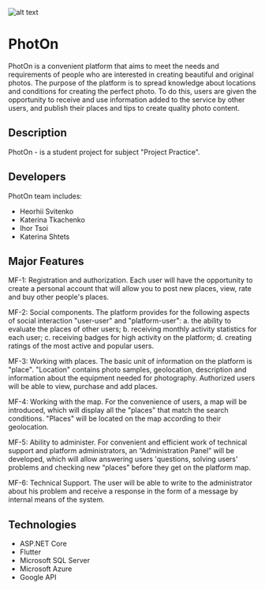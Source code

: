 ![alt text](https://github.com/Katrinn23/PhotoOn/blob/master/git_images/logo.jpg "PhotOn Logo")

# PhotOn

PhotOn is a convenient platform that aims to meet the needs and requirements of people who are interested in creating beautiful and original photos. The purpose of the platform is to spread knowledge about locations and conditions for creating the perfect photo. To do this, users are given the opportunity to receive and use information added to the service by other users, and publish their places and tips to create quality photo content.

## Description

PhotOn - is a student project for subject "Project Practice".

## Developers

PhotOn team includes:
* Heorhii Svitenko
* Katerina Tkachenko
* Ihor Tsoi
* Katerina Shtets

## Major Features

MF-1: Registration and authorization. Each user will have the opportunity to create a personal account that will allow you to post new places, view, rate and buy other people's places.

MF-2: Social components. The platform provides for the following aspects of social interaction "user-user" and "platform-user":
    a. the ability to evaluate the places of other users;
    b. receiving monthly activity statistics for each user;
    c. receiving badges for high activity on the platform;
    d. creating ratings of the most active and popular users.

MF-3: Working with places. The basic unit of information on the platform is "place". "Location" contains photo samples, geolocation, description and information about the equipment needed for photography. Authorized users will be able to view, purchase and add places.

MF-4: Working with the map. For the convenience of users, a map will be introduced, which will display all the "places" that match the search conditions. "Places" will be located on the map according to their geolocation.

MF-5: Ability to administer. For convenient and efficient work of technical support and platform administrators, an “Administration Panel” will be developed, which will allow answering users 'questions, solving users' problems and checking new “places” before they get on the platform map.

MF-6: Technical Support. The user will be able to write to the administrator about his problem and receive a response in the form of a message by internal means of the system.

## Technologies

* ASP.NET Core
* Flutter
* Microsoft SQL Server
* Microsoft Azure
* Google API